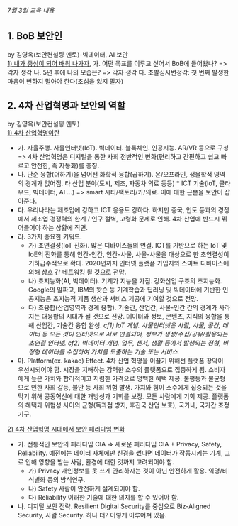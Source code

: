 ###### 7월 3일 교육 내용

## 1. BoB 보안인
by 김영옥(보안컨설팅 멘토)-빅데이터, AI 보안  
<U>1) 내가 중심이 되어 배워 나가자.</U>
가. 어떤 목표를 이루고 싶어서 BoB에 들어왔나? => 각자 생각
나. 5년 후에 나의 모습은? => 각자 생각
다. 초발심시변정각: 첫 번째 발생한 마음이 변하지 말아야 한다(초심을 잃지 말자)


## 2. 4차 산업혁명과 보안의 역할
by 김영옥(보안컨설팅 멘토)  
<U>1) 4차 산업혁명이란</U>
* 가. 자율주행. 사물인터넷(IoT). 빅데이터. 블록체인. 인공지능. AR/VR 등으로 구성 => 4차 산업혁명은 디지털을 통한 사회 전반적인 변화(편리하고 간편하고 쉽고 빠르고 안전한, 즉 자동화)를 총칭.
* 나. 단순 융합(더하기)을 넘어선 화학적 융합(곱하기). 온/오프라인, 생물학적 영역의 경계가 없어짐. 타 산업 분야(도시, 제조, 자동차 의료 등등) * ICT 기술(IoT, 클라우드, 빅데이터, AI ...) => smart 시티/팩토리/카/의료. 이에 대한 근본을 보안이 잡아준다.
* 다. 우리나라는 제조업에 강하고 ICT 응용도 강하다. 하지만 중국, 인도 등과의 경쟁에서 제조업 경쟁력의 한계 / 인구 절벽, 고령화 문제로 인해. 4차 산업에 반드시 뛰어들어야 하는 상황에 직면.
* 라. 3가지 중요한 키워드.
    * 가) 초연결성(IoT 진화). 많은 디바이스들의 연결. ICT를 기반으로 하는 IoT 및 IoE의 진화를 통해 인간-인간, 인간-사물, 사물-사물을 대상으로 한 초연결성이 기하급수적으로 확대. 2020년까지 인터넷 플랫폼 가입자와 스마트 디바이스에 의해 상호 간 네트워킹 될 것으로 전망.
    * 나) 초지능화(AI, 빅데이터). 기계가 지능을 가짐. 강화산업 구조의 초지능화. Google의 알파고, IBM의 왓슨 등 기계학습과 딥러닝 및 빅데이터에 기반한 인공지능은 초지능적 제품 생산과 서비스 제공에 기여할 것으로 전망.
    * 다) 초융합(산업영역과 경계 융합). 기술간, 산업간, 사물-인간 간의 경계가 사라지는 대융합의 시대가 될 것으로 전망. 데이터와 정보, 콘텐츠, 지식의 융합을 통해 산업간, 기술간 융합 완성.
_cf1) IoT 개념. 사물인터넷은 사람, 사물, 공간, 데이터 등 모든 것이 인터넷으로 서로 연결되어, 정보가 생성/수집/공유/활용되는 초연결 인터넷._
_cf2) 빅데이터 개념. 업무, 센서, 생활 등에서 발생되는 정형, 비정형 데이터를 수집하여 가치를 도출하는 기술 또는 서비스._
* 마. Platform(ex. kakao) Effect. 4차 산업 혁명을 이끌기 위해선 플랫폼 장악이 우선시되어야 함. 시장을 지배하는 강력한 소수의 플랫폼으로 집중하게 됨. 소비자에게 높은 가치와 합리적이고 저렴한 가격으로 명백한 혜택 제공. 불평등과 불균형으로 인한 사회 갈등, 불안 등 사회 위험 발생. 가치와 힘이 소수에게 집중되는 것을 막기 위해 공동혁신에 대한 개방성과 기회를 보장. 모든 사람에게 기회 제공. 플랫폼의 혜택과 위험성 사이의 균형(독과점 방지, 후진국 산업 보호), 국가내, 국가간 조정기구.

<U>2) 4차 산업혁명 시대에서 보안 패러다임 변화</U>
* 가. 전통적인 보안의 패러다임 CIA => 새로운 패러다임 CIA + Privacy, Safety, Reliability. 예전에는 데이터 자체에만 신경을 썼다면 데이터가 작동시키는 기계, 그로 인해 영향을 받는 사람, 환경에 대한 것까지 고려되어야 함.
    * 가) Privacy 개인정보를 못 쓰게 관리하자는 것이 아닌 안전하게 활용. 익명/비식별화 등의 방식연구.
    * 나) Safety 사람이 안전하게 설계되어야 함.
    * 다) Reliability 이러한 기술에 대한 의지를 할 수 있어야 함.
* 나. 디지털 보안 전략. Resilient Digital Security를 중심으로 Biz-Aligned Security, 사람 Security. 하나 더? 이렇게 이루어져 있음.
